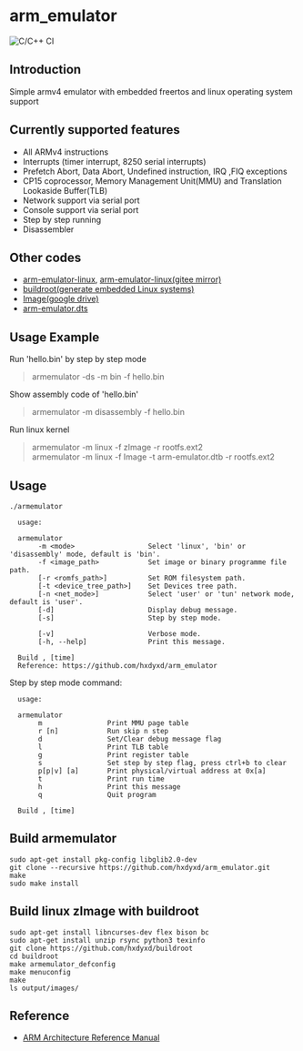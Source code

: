 # arm_emulator

![C/C++ CI](https://github.com/hxdyxd/arm_emulator/workflows/C/C++%20CI/badge.svg)

## Introduction

Simple armv4 emulator with embedded freertos and linux operating system support  

## Currently supported features
* All ARMv4 instructions  
* Interrupts (timer interrupt, 8250 serial interrupts)  
* Prefetch Abort, Data Abort, Undefined instruction, IRQ ,FIQ exceptions  
* CP15 coprocessor, Memory Management Unit(MMU) and Translation Lookaside Buffer(TLB)  
* Network support via serial port  
* Console support via serial port  
* Step by step running  
* Disassembler  

## Other codes
* [arm-emulator-linux](https://github.com/hxdyxd/arm-emulator-linux), [arm-emulator-linux(gitee mirror)](https://gitee.com/hxdyxd/arm-emulator-linux)  
* [buildroot(generate embedded Linux systems)](https://github.com/hxdyxd/buildroot)  
* [Image(google drive)](https://drive.google.com/drive/folders/1W0milmr0MT9K7TXI4cvJHEbDRon9gp-X?usp=sharing)  
* [arm-emulator.dts](https://github.com/hxdyxd/arm-emulator-linux/blob/master/arch/arm/boot/dts/arm-emulator.dts)  

## Usage Example

Run 'hello.bin' by step by step mode  
> armemulator -ds -m bin -f hello.bin  

Show assembly code of 'hello.bin'  
> armemulator -m disassembly -f hello.bin  

Run linux kernel  
> armemulator -m linux -f zImage -r rootfs.ext2  
> armemulator -m linux -f Image -t arm-emulator.dtb -r rootfs.ext2  

## Usage

```
./armemulator

  usage:

  armemulator
       -m <mode>                  Select 'linux', 'bin' or 'disassembly' mode, default is 'bin'.
       -f <image_path>            Set image or binary programme file path.
       [-r <romfs_path>]          Set ROM filesystem path.
       [-t <device_tree_path>]    Set Devices tree path.
       [-n <net_mode>]            Select 'user' or 'tun' network mode, default is 'user'.
       [-d]                       Display debug message.
       [-s]                       Step by step mode.

       [-v]                       Verbose mode.
       [-h, --help]               Print this message.

  Build , [time]
  Reference: https://github.com/hxdyxd/arm_emulator

```
Step by step mode command:  
```
  usage:

  armemulator
       m                Print MMU page table
       r [n]            Run skip n step
       d                Set/Clear debug message flag
       l                Print TLB table
       g                Print register table
       s                Set step by step flag, press ctrl+b to clear
       p[p|v] [a]       Print physical/virtual address at 0x[a]
       t                Print run time
       h                Print this message
       q                Quit program

  Build , [time]
```

## Build armemulator

```
sudo apt-get install pkg-config libglib2.0-dev
git clone --recursive https://github.com/hxdyxd/arm_emulator.git
make
sudo make install
```

## Build linux zImage with buildroot

```
sudo apt-get install libncurses-dev flex bison bc
sudo apt-get install unzip rsync python3 texinfo
git clone https://github.com/hxdyxd/buildroot
cd buildroot
make armemulator_defconfig
make menuconfig
make
ls output/images/
```

## Reference
* [ARM Architecture Reference Manual](https://developer.arm.com/docs/ddi0100/i/armv5-architecture-reference-manual)  
